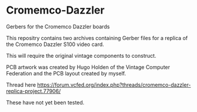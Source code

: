# Cromemco-Dazzler

Gerbers for the Cromemco Dazzler boards

This repositry contains two archives containing Gerber files for a replica of the Cromemco Dazzler S100 video card. 

This will require the original vintage components to construct.

PCB artwork was created by Hugo Holden of the Vintage Computer Federation and the PCB layout created by myself.

Thread here https://forum.vcfed.org/index.php?threads/cromemco-dazzler-replica-project.77906/

These have not yet been tested.


